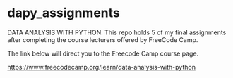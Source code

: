 # dapy_assignments

DATA ANALYSIS WITH PYTHON. This repo holds 5 of my final assignments after completing the course lecturers offered by FreeCode Camp.

The link below will direct you to the Freecode Camp course page.

https://www.freecodecamp.org/learn/data-analysis-with-python
